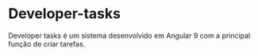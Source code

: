 # Developer-tasks
Developer tasks é um sistema desenvolvido em Angular 9 com a principal função de criar tarefas.
